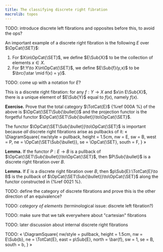 ```yaml
---
title: The classifying discrete right fibration
macrolib: topos
---
```


TODO: introduce discrete left fibrations and opposites before this, to avoid the ops?

An important example of a discrete right fibration is the following $E$ over
$\OpCat{\SET}$:

1. For $X\in\OpCat{\SET}$, we define $E\Sub{X}$ to be the collection of elements $x\in X$.
2. For $f:Y\to X\in\OpCat{\SET}$, we define $E\Sub{f}(y,x)$ to be $\brc{\star \mid f(x) = y}$.

TODO: come up with a notation for $E$?

This is a discrete right fibration: for any $f:Y\to X$ and $x\in E\Sub{X}$, there is a
unique element of $E\Sub{Y}$ equal to $f(x)$, namely $f(x)$.

**Exercise.** Prove that the total category $\TotCat{E}$ {%ref 000A %} of the above
is $\OpCat{\SET\Sub{\bullet}}$ and the projection functor is the forgetful functor
$\OpCat{\SET\Sub{\bullet}}\to\OpCat{\SET}$.

The functor $\OpCat{\SET\Sub{\bullet}}\to\OpCat{\SET}$ is important because *all*
discrete right fibrations arise as pullbacks of it:
«
\DiagramSquare{
  nw/style = pullback,
  height = 1.5cm,
  nw = E,
  sw = B,
  west = P,
  ne = \OpCat{\SET\Sub{\bullet}},
  se = \OpCat{\SET},
  south = F,
}
»

**Lemma.** If the functor $P:E\to B$ is a pullback of
$\OpCat{\SET\Sub{\bullet}}\to\OpCat{\SET}$, then $P\Sub{\bullet}$ is a discrete right
fibration over $B$.

**Lemma.** If $E$ is a discrete right fibration over $B$, then
$p\Sub{E}:\TotCat{E}\to B$ is the pullback of
$\OpCat{\SET\Sub{\bullet}}\to\OpCat{\SET}$ along the functor constructed in {%ref
0021 %}.

TODO: define the category of discrete fibrations and prove this is the other
direction of an equivalence?

TODO: *category of elements* (terminological issue: discrete left fibration?)

TODO: make sure that we talk everywhere about "cartesian" fibrations

TODO: later discussion about internal discrete right fibrations

TODO:
«
\DiagramSquare{
  nw/style = pullback,
  height = 1.5cm,
  nw = E\Sub{b},
  ne = \TotCat{E},
  east = p\Sub{E},
  north = \bar{f},
  sw = 1,
  se = B,
  south = b,
}
»
